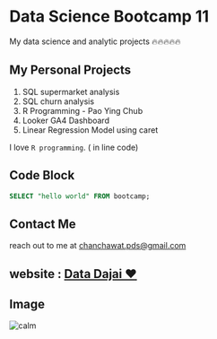 # Data Science Bootcamp 11
My data science and analytic projects 🔥🔥🔥🔥🔥

## My Personal Projects

1. SQL supermarket analysis
2. SQL churn analysis
3. R Programming - Pao Ying Chub
4. Looker GA4 Dashboard
5. Linear Regression Model using caret

I love `R programming`. ( in line code)

## Code Block
```sql
SELECT "hello world" FROM bootcamp;
```

## Contact Me
reach out to me at chanchawat.pds@gmail.com

## website : [Data Dajai ❤️](https://datadajai.wordpress.com)

## Image 
![calm](https://datadajai.wordpress.com/wp-content/uploads/2025/02/pexels-photo-3662845.jpeg)
